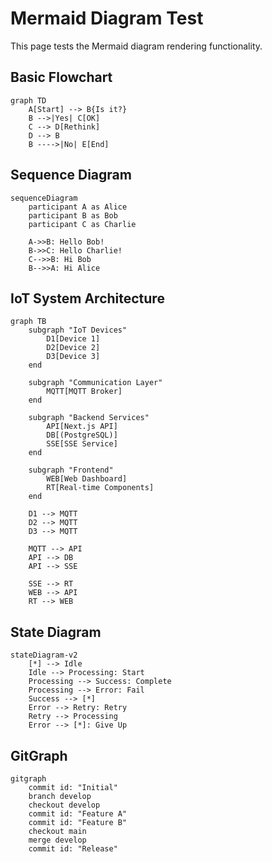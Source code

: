 # Mermaid Diagram Test

This page tests the Mermaid diagram rendering functionality.

## Basic Flowchart

```mermaid
graph TD
    A[Start] --> B{Is it?}
    B -->|Yes| C[OK]
    C --> D[Rethink]
    D --> B
    B ---->|No| E[End]
```

## Sequence Diagram

```mermaid
sequenceDiagram
    participant A as Alice
    participant B as Bob
    participant C as Charlie
    
    A->>B: Hello Bob!
    B->>C: Hello Charlie!
    C-->>B: Hi Bob
    B-->>A: Hi Alice
```

## IoT System Architecture

```mermaid
graph TB
    subgraph "IoT Devices"
        D1[Device 1]
        D2[Device 2] 
        D3[Device 3]
    end
    
    subgraph "Communication Layer"
        MQTT[MQTT Broker]
    end
    
    subgraph "Backend Services"
        API[Next.js API]
        DB[(PostgreSQL)]
        SSE[SSE Service]
    end
    
    subgraph "Frontend"
        WEB[Web Dashboard]
        RT[Real-time Components]
    end
    
    D1 --> MQTT
    D2 --> MQTT
    D3 --> MQTT
    
    MQTT --> API
    API --> DB
    API --> SSE
    
    SSE --> RT
    WEB --> API
    RT --> WEB
```

## State Diagram

```mermaid
stateDiagram-v2
    [*] --> Idle
    Idle --> Processing: Start
    Processing --> Success: Complete
    Processing --> Error: Fail
    Success --> [*]
    Error --> Retry: Retry
    Retry --> Processing
    Error --> [*]: Give Up
```

## GitGraph

```mermaid
gitgraph
    commit id: "Initial"
    branch develop
    checkout develop
    commit id: "Feature A"
    commit id: "Feature B"
    checkout main
    merge develop
    commit id: "Release"
```
